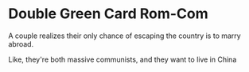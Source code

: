 # Double Green Card Rom-Com

A couple realizes their only chance of escaping the country is to marry abroad.

Like, they're both massive communists, and they want to live in China
